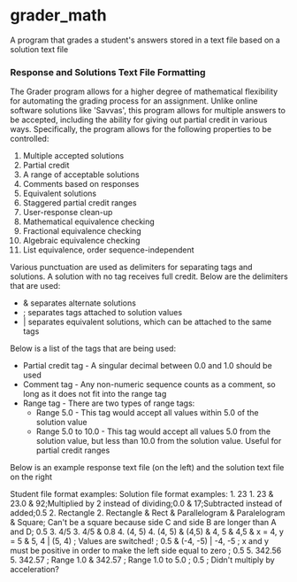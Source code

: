 # grader_math
A program that grades a student's answers stored in a text file based on a solution text file

### Response and Solutions Text File Formatting

The Grader program allows for a higher degree of mathematical flexibility for automating the grading process for an assignment.
Unlike online software solutions like 'Savvas', this program allows for multiple answers to be accepted, including the ability
for giving out partial credit in various ways. Specifically, the program allows for the following properties to be controlled:

1. Multiple accepted solutions
2. Partial credit
3. A range of acceptable solutions
4. Comments based on responses
5. Equivalent solutions
6. Staggered partial credit ranges
7. User-response clean-up
8. Mathematical equivalence checking
9. Fractional equivalence checking
10. Algebraic equivalence checking
11. List equivalence, order sequence-independent

Various punctuation are used as delimiters for separating tags and solutions. A solution with no tag receives full credit. Below are the delimiters that are used:

* & separates alternate solutions
* ; separates tags attached to solution values
* | separates equivalent solutions, which can be attached to the same tags

Below is a list of the tags that are being used:

* Partial credit tag - A singular decimal between 0.0 and 1.0 should be used
* Comment tag - Any non-numeric sequence counts as a comment, so long as it does not fit into the range tag
* Range tag - There are two types of range tags:
  * Range 5.0 - This tag would accept all values within 5.0 of the solution value
  * Range 5.0 to 10.0 - This tag would accept all values 5.0 from the solution value, but less than 10.0 from the solution value.
                        Useful for partial credit ranges

Below is an example response text file (on the left) and the solution text file on the right

Student file format examples:           Solution file format examples:
    1. 23                                   1. 23 & 23.0 & 92;Multiplied by 2 instead of dividing;0.0 & 17;Subtracted instead of added;0.5
    2. Rectangle                            2. Rectangle & Rect & Parallelogram & Paralelogram & Square; Can't be a square because side C and side B are longer than A and D; 0.5
    3. 4/5                                  3. 4/5 & 0.8
    4. (4, 5)                               4. (4, 5) & (4,5) & 4, 5 & 4,5 & x = 4, y = 5 & 5, 4 | (5, 4) ; Values are switched! ; 0.5 & (-4, -5) | -4, -5 ; x and y must be positive in order to make the left side equal to zero ; 0.5
    5. 342.56                               5. 342.57 ; Range 1.0 & 342.57 ; Range 1.0 to 5.0 ; 0.5 ; Didn't multiply by acceleration?
